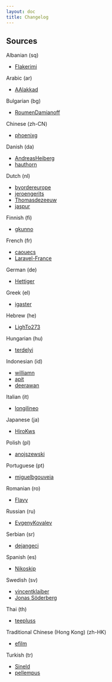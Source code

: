 ```yaml
---
layout: doc
title: Changelog
---
```


Sources
---

Albanian (sq)

* [Flakerimi](https://github.com/Flakerimi)

Arabic (ar)

* [AAlakkad](https://github.com/AAlakkad)

Bulgarian (bg)

* [RoumenDamianoff](https://github.com/RoumenDamianoff)

Chinese (zh-CN)

* [phoenixg](https://github.com/phoenixg)

Danish (da)

* [AndreasHeiberg](https://github.com/AndreasHeiberg)
* [hauthorn](https://github.com/hauthorn)

Dutch (nl)

* [byordereurope](https://github.com/byordereurope)
* [jeroengerits](https://github.com/jeroengerits)
* [Thomasdezeeuw](https://github.com/Thomasdezeeuw)
* [jaspur](https://github.com/jaspur)

Finnish (fi)

* [gkunno](https://github.com/gkunno)

French (fr)

* [caouecs](https://github.com/caouecs)
* [Laravel-France](https://github.com/laravel-france)

German (de)

* [Hettiger](https://github.com/hettiger)

Greek (el)

* [igaster](https://github.com/igaster)

Hebrew (he)

* [LighTo273](https://github.com/LighTo273)

Hungarian (hu)

* [terdelyi](https://github.com/terdelyi)

Indonesian (id)

* [williamn](https://github.com/williamn)
* [apit](https://github.com/apit)
* [deerawan](https://github.com/deerawan)

Italian (it)

* [longilineo](https://github.com/longilineo)

Japanese (ja)

* [HiroKws](https://github.com/HiroKws)

Polish (pl)

* [anojszewski](https://github.com/anojszewski)

Portuguese (pt)

* [miguelbgouveia](https://github.com/miguelbgouveia)

Romanian (ro)

* [Flavy](https://github.com/Flavy)

Russian (ru)

* [EvgenyKovalev](https://github.com/EvgenyKovalev)

Serbian (sr)

* [dejangeci](https://github.com/dejangeci)

Spanish (es)

* [Nikoskip](https://github.com/nikoskip)

Swedish (sv)

* [vincentklaiber](https://github.com/vincentklaiber)
* [Jonas Söderberg](https://github.com/imevul)

Thai (th)

* [teepluss](https://github.com/teepluss)

Traditional Chinese (Hong Kong) (zh-HK)

* [efilm](https://github.com/efilm)

Turkish (tr)

* [Sineld](https://github.com/sineld)
* [pellempus](https://github.com/pellempus)